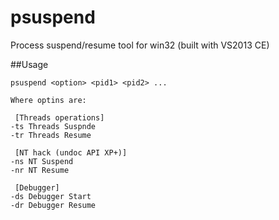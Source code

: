 # psuspend
Process suspend/resume tool for win32 (built with VS2013 CE)

##Usage
```
psuspend <option> <pid1> <pid2> ...

Where optins are:
 
 [Threads operations]
-ts Threads Suspnde
-tr Threads Resume
 
 [NT hack (undoc API XP+)]
-ns NT Suspend
-nr NT Resume

 [Debugger]
-ds Debugger Start
-dr Debugger Resume
```
